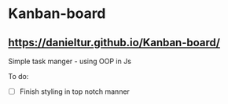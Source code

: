 # Kanban-board
## https://danieltur.github.io/Kanban-board/
Simple  task manger - using OOP in Js

To do:
- [ ] Finish styling in top notch manner
